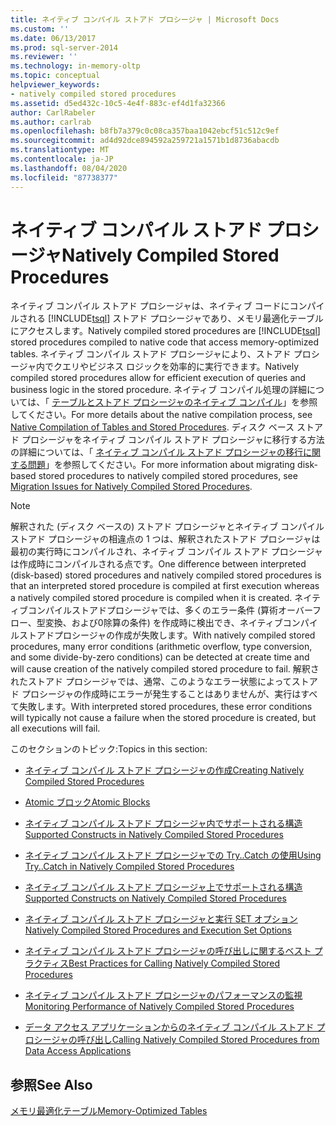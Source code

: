```yaml
---
title: ネイティブ コンパイル ストアド プロシージャ | Microsoft Docs
ms.custom: ''
ms.date: 06/13/2017
ms.prod: sql-server-2014
ms.reviewer: ''
ms.technology: in-memory-oltp
ms.topic: conceptual
helpviewer_keywords:
- natively compiled stored procedures
ms.assetid: d5ed432c-10c5-4e4f-883c-ef4d1fa32366
author: CarlRabeler
ms.author: carlrab
ms.openlocfilehash: b8fb7a379c0c08ca357baa1042ebcf51c512c9ef
ms.sourcegitcommit: ad4d92dce894592a259721a1571b1d8736abacdb
ms.translationtype: MT
ms.contentlocale: ja-JP
ms.lasthandoff: 08/04/2020
ms.locfileid: "87738377"
---
```

# <a name="natively-compiled-stored-procedures"></a><span data-ttu-id="1f019-102">ネイティブ コンパイル ストアド プロシージャ</span><span class="sxs-lookup"><span data-stu-id="1f019-102">Natively Compiled Stored Procedures</span></span>
  <span data-ttu-id="1f019-103">ネイティブ コンパイル ストアド プロシージャは、ネイティブ コードにコンパイルされる [!INCLUDE[tsql](../../includes/tsql-md.md)] ストアド プロシージャであり、メモリ最適化テーブルにアクセスします。</span><span class="sxs-lookup"><span data-stu-id="1f019-103">Natively compiled stored procedures are [!INCLUDE[tsql](../../includes/tsql-md.md)] stored procedures compiled to native code that access memory-optimized tables.</span></span> <span data-ttu-id="1f019-104">ネイティブ コンパイル ストアド プロシージャにより、ストアド プロシージャ内でクエリやビジネス ロジックを効率的に実行できます。</span><span class="sxs-lookup"><span data-stu-id="1f019-104">Natively compiled stored procedures allow for efficient execution of queries and business logic in the stored procedure.</span></span> <span data-ttu-id="1f019-105">ネイティブ コンパイル処理の詳細については、「 [テーブルとストアド プロシージャのネイティブ コンパイル](native-compilation-of-tables-and-stored-procedures.md)」を参照してください。</span><span class="sxs-lookup"><span data-stu-id="1f019-105">For more details about the native compilation process, see [Native Compilation of Tables and Stored Procedures](native-compilation-of-tables-and-stored-procedures.md).</span></span> <span data-ttu-id="1f019-106">ディスク ベース ストアド プロシージャをネイティブ コンパイル ストアド プロシージャに移行する方法の詳細については、「 [ネイティブ コンパイル ストアド プロシージャの移行に関する問題](migration-issues-for-natively-compiled-stored-procedures.md)」を参照してください。</span><span class="sxs-lookup"><span data-stu-id="1f019-106">For more information about migrating disk-based stored procedures to natively compiled stored procedures, see [Migration Issues for Natively Compiled Stored Procedures](migration-issues-for-natively-compiled-stored-procedures.md).</span></span>  
  
> [!NOTE]  
>  <span data-ttu-id="1f019-107">解釈された (ディスク ベースの) ストアド プロシージャとネイティブ コンパイル ストアド プロシージャの相違点の 1 つは、解釈されたストアド プロシージャは最初の実行時にコンパイルされ、ネイティブ コンパイル ストアド プロシージャは作成時にコンパイルされる点です。</span><span class="sxs-lookup"><span data-stu-id="1f019-107">One difference between interpreted (disk-based) stored procedures and natively compiled stored procedures is that an interpreted stored procedure is compiled at first execution whereas a natively compiled stored procedure is compiled when it is created.</span></span> <span data-ttu-id="1f019-108">ネイティブコンパイルストアドプロシージャでは、多くのエラー条件 (算術オーバーフロー、型変換、および0除算の条件) を作成時に検出でき、ネイティブコンパイルストアドプロシージャの作成が失敗します。</span><span class="sxs-lookup"><span data-stu-id="1f019-108">With natively compiled stored procedures, many error conditions (arithmetic overflow, type conversion, and some divide-by-zero conditions) can be detected at create time and will cause creation of the natively compiled stored procedure to fail.</span></span> <span data-ttu-id="1f019-109">解釈されたストアド プロシージャでは、通常、このようなエラー状態によってストアド プロシージャの作成時にエラーが発生することはありませんが、実行はすべて失敗します。</span><span class="sxs-lookup"><span data-stu-id="1f019-109">With interpreted stored procedures, these error conditions will typically not cause a failure when the stored procedure is created, but all executions will fail.</span></span>  
  
 <span data-ttu-id="1f019-110">このセクションのトピック:</span><span class="sxs-lookup"><span data-stu-id="1f019-110">Topics in this section:</span></span>  
  
-   [<span data-ttu-id="1f019-111">ネイティブ コンパイル ストアド プロシージャの作成</span><span class="sxs-lookup"><span data-stu-id="1f019-111">Creating Natively Compiled Stored Procedures</span></span>](creating-natively-compiled-stored-procedures.md)  
  
-   [<span data-ttu-id="1f019-112">Atomic ブロック</span><span class="sxs-lookup"><span data-stu-id="1f019-112">Atomic Blocks</span></span>](atomic-blocks-in-native-procedures.md)  
  
-   [<span data-ttu-id="1f019-113">ネイティブ コンパイル ストアド プロシージャ内でサポートされる構造</span><span class="sxs-lookup"><span data-stu-id="1f019-113">Supported Constructs in Natively Compiled Stored Procedures</span></span>](supported-features-for-natively-compiled-t-sql-modules.md)  
  
-   [<span data-ttu-id="1f019-114">ネイティブ コンパイル ストアド プロシージャでの Try..Catch の使用</span><span class="sxs-lookup"><span data-stu-id="1f019-114">Using Try..Catch in Natively Compiled Stored Procedures</span></span>](../../database-engine/using-try-catch-in-natively-compiled-stored-procedures.md)  
  
-   [<span data-ttu-id="1f019-115">ネイティブ コンパイル ストアド プロシージャ上でサポートされる構造</span><span class="sxs-lookup"><span data-stu-id="1f019-115">Supported Constructs on Natively Compiled Stored Procedures</span></span>](supported-ddl-for-natively-compiled-t-sql-modules.md)  
  
-   [<span data-ttu-id="1f019-116">ネイティブ コンパイル ストアド プロシージャと実行 SET オプション</span><span class="sxs-lookup"><span data-stu-id="1f019-116">Natively Compiled Stored Procedures and Execution Set Options</span></span>](natively-compiled-stored-procedures-and-execution-set-options.md)  
  
-   [<span data-ttu-id="1f019-117">ネイティブ コンパイル ストアド プロシージャの呼び出しに関するベスト プラクティス</span><span class="sxs-lookup"><span data-stu-id="1f019-117">Best Practices for Calling Natively Compiled Stored Procedures</span></span>](best-practices-for-calling-natively-compiled-stored-procedures.md)  
  
-   [<span data-ttu-id="1f019-118">ネイティブ コンパイル ストアド プロシージャのパフォーマンスの監視</span><span class="sxs-lookup"><span data-stu-id="1f019-118">Monitoring Performance of Natively Compiled Stored Procedures</span></span>](monitoring-performance-of-natively-compiled-stored-procedures.md)  
  
-   [<span data-ttu-id="1f019-119">データ アクセス アプリケーションからのネイティブ コンパイル ストアド プロシージャの呼び出し</span><span class="sxs-lookup"><span data-stu-id="1f019-119">Calling Natively Compiled Stored Procedures from Data Access Applications</span></span>](calling-natively-compiled-stored-procedures-from-data-access-applications.md)  
  
## <a name="see-also"></a><span data-ttu-id="1f019-120">参照</span><span class="sxs-lookup"><span data-stu-id="1f019-120">See Also</span></span>  
 [<span data-ttu-id="1f019-121">メモリ最適化テーブル</span><span class="sxs-lookup"><span data-stu-id="1f019-121">Memory-Optimized Tables</span></span>](memory-optimized-tables.md)  
  
  
